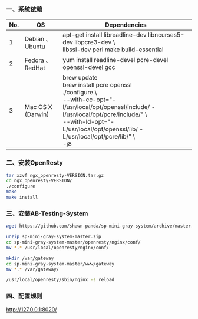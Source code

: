 ### 一、系统依赖
<table>
<thead>
<tr>
  <th>No.</th>
  <th>OS</th>
  <th>Dependencies</th>
</tr>
</thead>
<tbody>
  <tr>
    <td>1</td>
    <td>Debian 、 Ubuntu</td>
    <td>apt-get install libreadline-dev libncurses5-dev libpcre3-dev \ <br /> libssl-dev perl make build-essential</td>
  </tr>
  <tr>
    <td>2</td>
    <td>Fedora 、 RedHat</td>
    <td>yum install readline-devel pcre-devel openssl-devel gcc</td>
  </tr>
  <tr>
    <td>3</td>
    <td>Mac OS X (Darwin)</td>
    <td>brew update <br /> brew install pcre openssl <br />./configure \<br />   --with-cc-opt="-I/usr/local/opt/openssl/include/ -I/usr/local/opt/pcre/include/" \<br />   --with-ld-opt="-L/usr/local/opt/openssl/lib/ -L/usr/local/opt/pcre/lib/" \<br />   -j8</td>
  </tr>
</tbody>
</table>

### 二、安装OpenResty
```bash
tar xzvf ngx_openresty-VERSION.tar.gz
cd ngx_openresty-VERSION/
./configure
make
make install
```

### 三、安装AB-Testing-System
```bash
wget https://github.com/shawn-panda/sp-mini-gray-system/archive/master.zip

unzip sp-mini-gray-system-master.zip
cd sp-mini-gray-system-master/openresty/nginx/conf/
mv *.* /usr/local/openresty/nginx/conf/

mkdir /var/gateway
cd sp-mini-gray-system-master/www/gateway
mv *.* /var/gateway/

/usr/local/openresty/sbin/nginx -s reload
```

### 四、配置规则
http://127.0.0.1:8020/

